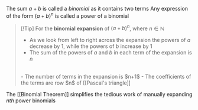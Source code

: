 The sum $a+b$ is called a *binomial* as it contains two terms
Any expression of the form $(a+b)^n$ is called a power of a binomial

> [!Tip] For the **binomial expansion** of $(a+b)^n$, where $n \in \mathbb{N}$
> - As we look from left to right across the expansion the powers of $a$ decrease by 1, while the powers of $b$ increase by 1
> - The sum of the powers of $a$ and $b$ in each term of the expansion is $n$
> <br>
> - The number of terms in the expansion is $n+1$
> - The coefficients of the terms are row $n$ of [[Pascal's triangle]]


The [[Binomial Theorem]] simplifies the tedious work of manually expanding $nth$ power binomials